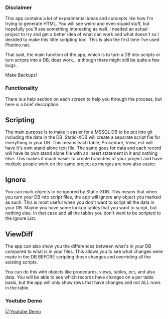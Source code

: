 ### Disclaimer
This app contains a lot of experimental ideas and concepts like how I'm trying to generate HTML. You will see weird and even stupid stuff, but hopefully you'll see something interesting as well. I needed an actual project to try and get a better idea of what can work and what doesn't so I decided to make this little scripting tool. This is also the first time I've used Photino.net.

That said, the main function of the app, which is to turn a DB into scripts or turn scripts into a DB, does work... although there might still be quite a few bugs. 

Make Backups!


### Functionality
There is a help section on each screen to help you through the process, but here is a brief description.

## Scripting
The main purpose is to make it easier for a MSSQL DB to be put into git including the data in the DB. Static-XDB will create a separate script file for everything in your DB. This means each table, Procedure, View, ect will have it's own stand alone text file. The same goes for data and each record will have its own stand alone file with an insert statement in it and nothing else. This makes it much easier to create branches of your project and have multiple people work on the same project as merges are now also easier.

## Ignore
You can mark objects to be ignored by Static-XDB. This means that when you turn your DB into script files, the app will ignore any object you marked as such. This is most useful when you don't want to script all the data in your DB. Maybe you have some lookup tables that you want to script, but nothing else. In that case add all the tables you don't want to be scripted to the Ignore List.

## ViewDiff
The app can also show you the differences between what's in your DB compared to what is in your files. This allows you to see what changes were made in the DB BEFORE scripting those changes and overriding all the existing scripts.

You can do this with objects like procedures, views, tables, ect, and also data. You will be able to see which records have changes on a per table basis, but the app will only show rows that have changes and not ALL rows in the table.

### Youtube Demo
[![Youtube Demo](https://img.youtube.com/vi/JsDsdqv3A14/hqdefault.jpg)](https://www.youtube.com/watch?v=JsDsdqv3A14)

